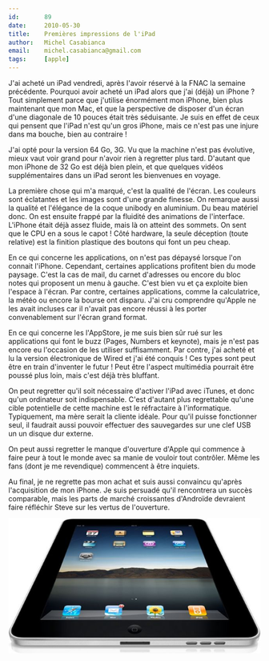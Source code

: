 ```yaml
---
id:       89
date:     2010-05-30
title:    Premières impressions de l'iPad
author:   Michel Casabianca
email:    michel.casabianca@gmail.com
tags:     [apple]
---
```


J'ai acheté un iPad vendredi, après l'avoir réservé à la FNAC la semaine précédente. Pourquoi avoir acheté un iPad alors que j'ai (déjà) un iPhone ? Tout simplement parce que j'utilise énormément mon iPhone, bien plus maintenant que mon Mac, et que la perspective de disposer d'un écran d'une diagonale de 10 pouces était très séduisante. Je suis en effet de ceux qui pensent que l'iPad n'est qu'un gros iPhone, mais ce n'est pas une injure dans ma bouche, bien au contraire !

J'ai opté pour la version 64 Go, 3G. Vu que la machine n'est pas évolutive, mieux vaut voir grand pour n'avoir rien à regretter plus tard. D'autant que mon iPhone de 32 Go est déjà bien plein, et que quelques vidéos supplémentaires dans un iPad seront les bienvenues en voyage.

La première chose qui m'a marqué, c'est la qualité de l'écran. Les couleurs sont éclatantes et les images sont d'une grande finesse. On remarque aussi la qualité et l'élégance de la coque unibody en aluminium. Du beau matériel donc. On est ensuite frappé par la fluidité des animations de l'interface. L'iPhone était déjà assez fluide, mais là on atteint des sommets. On sent que le CPU en a sous le capot ! Côté hardware, la seule déception (toute relative) est la finition plastique des boutons qui font un peu cheap.

En ce qui concerne les applications, on n'est pas dépaysé lorsque l'on connait l'iPhone. Cependant, certaines applications profitent bien du mode paysage. C'est la cas de mail, du carnet d'adresses ou encore du bloc notes qui proposent un menu à gauche. C'est bien vu et ça exploite bien l'espace à l'écran. Par contre, certaines applications, comme la calculatrice, la météo ou encore la bourse ont disparu. J'ai cru comprendre qu'Apple ne les avait incluses car il n'avait pas encore réussi à les porter convenablement sur l'écran grand format.

En ce qui concerne les l'AppStore, je me suis bien sûr rué sur les applications qui font le buzz (Pages, Numbers et keynote), mais je n'est pas encore eu l'occasion de les utiliser suffisamment. Par contre, j'ai acheté et lu la version électronique de Wired et j'ai été conquis ! Ces types sont peut être en train d'inventer le futur ! Peut être l'aspect multimédia pourrait être poussé plus loin, mais c'est déjà très bluffant.

On peut regretter qu'il soit nécessaire d'activer l'iPad avec iTunes, et donc qu'un ordinateur soit indispensable. C'est d'autant plus regrettable qu'une cible potentielle de cette machine est le réfractaire à l'informatique. Typiquement, ma mère serait la cliente idéale. Pour qu'il puisse fonctionner seul, il faudrait aussi pouvoir effectuer des sauvegardes sur une clef USB un un disque dur externe.

On peut aussi regretter le manque d'ouverture d'Apple qui commence à faire peur à tout le monde avec sa manie de vouloir tout contrôler. Même les fans (dont je me revendique) commencent à être inquiets.

Au final, je ne regrette pas mon achat et suis aussi convaincu qu'après l'acquisition de mon iPhone. Je suis persuadé qu'il rencontrera un succès comparable, mais les parts de marché croissantes d'Androïde devraient faire réfléchir Steve sur les vertus de l'ouverture.

![](ipad.png)

